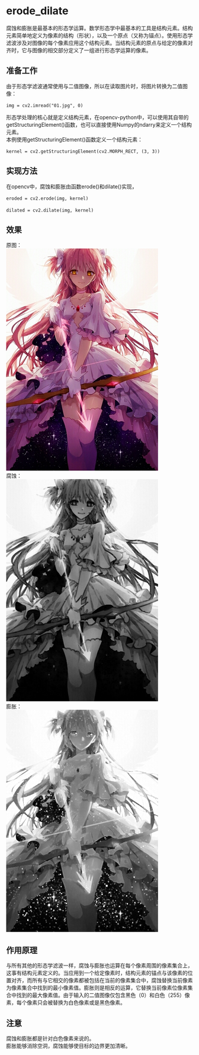 # erode_dilate
  腐蚀和膨胀是最基本的形态学运算。数学形态学中最基本的工具是结构元素。结构元素简单地定义为像素的结构（形状），以及一个原点（又称为锚点）。使用形态学滤波涉及对图像的每个像素应用这个结构元素。当结构元素的原点与给定的像素对齐时，它与图像的相交部分定义了一组进行形态学运算的像素。  
## 准备工作
  由于形态学滤波通常使用与二值图像，所以在读取图片时，将图片转换为二值图像：  
```
img = cv2.imread("01.jpg", 0)
```
  形态学处理的核心就是定义结构元素，在opencv-python中，可以使用其自带的getStructuringElement()函数，也可以直接使用Numpy的ndarry来定义一个结构元素。  
  本例使用getStructuringElement()函数定义一个结构元素：  
```
kernel = cv2.getStructuringElement(cv2.MORPH_RECT, (3, 3))
```
## 实现方法
  在opencv中，腐蚀和膨胀由函数erode()和dilate()实现，  
```
eroded = cv2.erode(img, kernel)  

dilated = cv2.dilate(img, kernel)  
```  
## 效果
原图：  
![Origin Image](./01.jpg)  
腐蚀：  
![Eroded Image](./eroded.jpg)  
膨胀：  
![Dilated Image](./dilated.jpg)  

## 作用原理
  与所有其他的形态学滤波一样，腐蚀与膨胀也运算在每个像素周围的像素集合上，这事有结构元素定义的。当应用到一个给定像素时，结构元素的锚点与该像素的位置对齐，而所有与它相交的像素都被包括在当前的像素集合中，腐蚀替换当前像素为像素集合中找到的最小像素值。膨胀则是相反的运算，它替换当前像素位像素集合中找到的最大像素值。由于输入的二值图像仅包含黑色（0）和白色（255）像素，每个像素只会被替换为白色像素或是黑色像素。

## 注意
腐蚀和膨胀都是针对白色像素来说的。  
膨胀能够消除空洞，腐蚀能够使目标的边界更加清晰。
